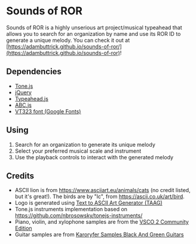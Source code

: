 # Sounds of ROR

Sounds of ROR is a highly unserious art project/musical typeahead that allows you to search for an organization by name and use its ROR ID to generate a unique melody. You can check it out at [https://adambuttrick.github.io/sounds-of-ror/](https://adambuttrick.github.io/sounds-of-ror)! 

## Dependencies

- [Tone.js](https://tonejs.github.io/)
- [jQuery](https://jquery.com/)
- [Typeahead.js](https://twitter.github.io/typeahead.js/)
- [ABC.js](https://www.abcjs.net/)
- [VT323 font (Google Fonts)](https://fonts.google.com/specimen/VT323)

## Using

1. Search for an organization to generate its unique melody
2. Select your preferred musical scale and instrument
3. Use the playback controls to interact with the generated melody

## Credits

- ASCII lion is from https://www.asciiart.eu/animals/cats (no credit listed, but it's great!). The birds are by "lc", from https://ascii.co.uk/art/bird.
- Logo is generated using [Text to ASCII Art Generator (TAAG)](https://patorjk.com/software/taag)
- Tone.js instruments implementation based on https://github.com/nbrosowsky/tonejs-instruments/
- Piano, violin, and xylophone samples are from the [VSCO 2 Community Edition](https://versilian-studios.com/vsco-community/)
- Guitar samples are from [Karoryfer Samples Black And Green Guitars](https://github.com/sfzinstruments/karoryfer.black-and-green-guitars/)
